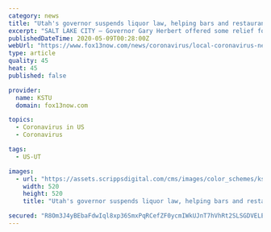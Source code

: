 ```yaml
---
category: news
title: "Utah's governor suspends liquor law, helping bars and restaurants still closed by COVID-19"
excerpt: "SALT LAKE CITY — Governor Gary Herbert offered some relief for bars and restaurants still closed because of COVID-19. In an executive order issued late Friday, the governor suspended a provision of state law that required liquor licensees to notify Utah's Department of Alcoholic Beverage Control of any sudden closures. \"This temporary ..."
publishedDateTime: 2020-05-09T00:28:00Z
webUrl: "https://www.fox13now.com/news/coronavirus/local-coronavirus-news/utahs-governor-suspends-liquor-law-helping-bars-and-restaurants-still-closed-by-covid-19"
type: article
quality: 45
heat: 45
published: false

provider:
  name: KSTU
  domain: fox13now.com

topics:
  - Coronavirus in US
  - Coronavirus

tags:
  - US-UT

images:
  - url: "https://assets.scrippsdigital.com/cms/images/color_schemes/kstu/square--144.png"
    width: 520
    height: 520
    title: "Utah's governor suspends liquor law, helping bars and restaurants still closed by COVID-19"

secured: "R8Om3J4yBEbaFdwIql8xp36SmxPqRCefZF0ycmIWkUJnT7hVhRt2SLSGDVELE8FUxElZG8JnZRWHqKl71UyD9fmZA6GKXQyNIxTte7cDgadmgjnKHtER0C8mtCxR7uZUGDc6MCoR3xyLFhCv/Hj8z4J0tYhb//V+YPN1Wip1fEuMEROBxy/zXjOqOWWEPjpV7HMB1m2YIyVgTFJRP2x4iM0Yll17aDKgEeAdYo5oeYR3ukw2ufSpON8tzPLMVkw14cCsCPOMOqJVw8Gx/1wF8BAKjvjGHQquuqk7N1c/usTeDLWKKOLw5r5grwGKs+5HE6SvYFXs4HjgZeciYfl9KO5N3fzReLIBZ2P0o7YOr9XQWkaWI48qAJzz1k3BOpB7broYEYJJ60qJ8U1uHd54QisOaMMkca1nbjxp6yh1fr/ksxm3RxH/J1d/ytU/a/nUIbkKZy+znEyj2C9ezuVMDtTq9FsB0cCeniaONzTe8o8=;yPUQEuL0vTKigt5RJ5B6Ng=="
---
```


